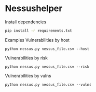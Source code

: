 # Nessushelper
Install dependencies

```bash
pip install -r requirements.txt
```
Examples
Vulnerabilities by host
```
python nessus.py nessus_file.csv --host
```
Vulnerabilities by risk
```
python nessus.py nessus_file.csv --risk
```
Vulnerabilities by vulns
```
python nessus.py nessus_file.csv --vulns
```
